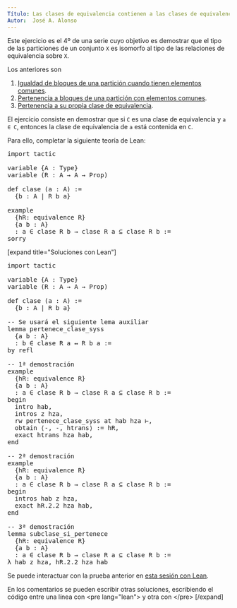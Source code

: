 ```yaml
---
Título: Las clases de equivalencia contienen a las clases de equivalencia de sus elementos
Autor:  José A. Alonso
---
```


Este ejercicio es el 4º de una serie cuyo objetivo es demostrar que el tipo de las particiones de un conjunto `X` es isomorfo al tipo de las relaciones de equivalencia sobre `X`.

Los anteriores son
1. [Igualdad de bloques de una partición cuando tienen elementos comunes](https://bit.ly/2YfsvBZ).
2. [Pertenencia a bloques de una partición con elementos comunes](https://bit.ly/3l2onxZ).
3. [Pertenencia a su propia clase de equivalencia](https://bit.ly/3FlVKUy).

El ejercicio consiste en demostrar que si `C` es una clase de equivalencia y `a ∈ C`, entonces la clase de equivalencia de `a` está contenida en `C`.

Para ello, completar la siguiente teoría de Lean:

<pre lang="lean">
import tactic

variable {A : Type}
variable (R : A → A → Prop)

def clase (a : A) :=
  {b : A | R b a}

example
  {hR: equivalence R}
  {a b : A}
  : a ∈ clase R b → clase R a ⊆ clase R b :=
sorry
</pre>

[expand title="Soluciones con Lean"]

<pre lang="lean">
import tactic

variable {A : Type}
variable (R : A → A → Prop)

def clase (a : A) :=
  {b : A | R b a}

-- Se usará el siguiente lema auxiliar
lemma pertenece_clase_syss
  {a b : A}
  : b ∈ clase R a ↔ R b a :=
by refl

-- 1ª demostración
example
  {hR: equivalence R}
  {a b : A}
  : a ∈ clase R b → clase R a ⊆ clase R b :=
begin
  intro hab,
  intros z hza,
  rw pertenece_clase_syss at hab hza ⊢,
  obtain ⟨-, -, htrans⟩ := hR,
  exact htrans hza hab,
end

-- 2ª demostración
example
  {hR: equivalence R}
  {a b : A}
  : a ∈ clase R b → clase R a ⊆ clase R b :=
begin
  intros hab z hza,
  exact hR.2.2 hza hab,
end

-- 3ª demostración
lemma subclase_si_pertenece
  {hR: equivalence R}
  {a b : A}
  : a ∈ clase R b → clase R a ⊆ clase R b :=
λ hab z hza, hR.2.2 hza hab
</pre>

Se puede interactuar con la prueba anterior en <a href="https://leanprover-community.github.io/lean-web-editor/#url=https://raw.githubusercontent.com/jaalonso/Calculemus/main/src/Las_clases_de_equivalencia_contienen_a_las_clases_de_equivalencia_de_sus_elementos.lean" rel="noopener noreferrer" target="_blank">esta sesión con Lean</a>.

En los comentarios se pueden escribir otras soluciones, escribiendo el código entre una línea con &#60;pre lang=&quot;lean&quot;&#62; y otra con &#60;/pre&#62;
[/expand]
